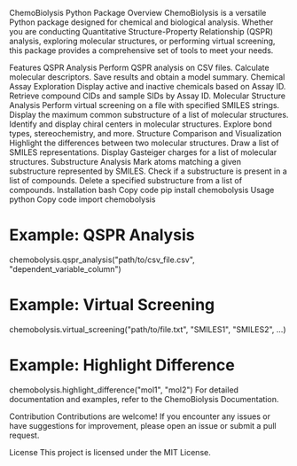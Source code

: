 ChemoBiolysis Python Package
Overview
ChemoBiolysis is a versatile Python package designed for chemical and biological analysis. Whether you are conducting Quantitative Structure-Property Relationship (QSPR) analysis, exploring molecular structures, or performing virtual screening, this package provides a comprehensive set of tools to meet your needs.

Features
QSPR Analysis
Perform QSPR analysis on CSV files.
Calculate molecular descriptors.
Save results and obtain a model summary.
Chemical Assay Exploration
Display active and inactive chemicals based on Assay ID.
Retrieve compound CIDs and sample SIDs by Assay ID.
Molecular Structure Analysis
Perform virtual screening on a file with specified SMILES strings.
Display the maximum common substructure of a list of molecular structures.
Identify and display chiral centers in molecular structures.
Explore bond types, stereochemistry, and more.
Structure Comparison and Visualization
Highlight the differences between two molecular structures.
Draw a list of SMILES representations.
Display Gasteiger charges for a list of molecular structures.
Substructure Analysis
Mark atoms matching a given substructure represented by SMILES.
Check if a substructure is present in a list of compounds.
Delete a specified substructure from a list of compounds.
Installation
bash
Copy code
pip install chemobolysis
Usage
python
Copy code
import chemobolysis

# Example: QSPR Analysis
chemobolysis.qspr_analysis("path/to/csv_file.csv", "dependent_variable_column")

# Example: Virtual Screening
chemobolysis.virtual_screening("path/to/file.txt", "SMILES1", "SMILES2", ...)

# Example: Highlight Difference
chemobolysis.highlight_difference("mol1", "mol2")
For detailed documentation and examples, refer to the ChemoBiolysis Documentation.

Contribution
Contributions are welcome! If you encounter any issues or have suggestions for improvement, please open an issue or submit a pull request.

License
This project is licensed under the MIT License.







